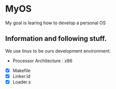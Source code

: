 # MyOS
My goal is learing how to develop a personal OS
## Information and following stuff.
We use linux to be ours development environment.

* Processor Architecture : x86

- [x] Makefile
- [x] Linker.ld
- [x] Loader.s  
